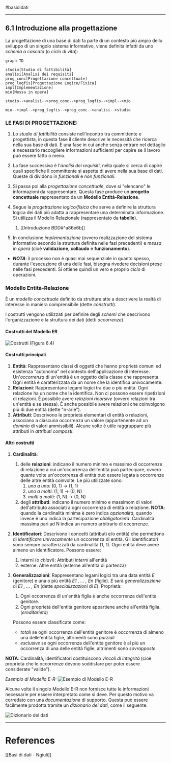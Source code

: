 #basididati

---

## 6.1 Introduzione alla progettazione

La progettazione di una base di dati fa parte di un contesto più ampio dello sviluppo di un singolo sistema informativo, viene definita infatti da uno *schema a cascata* (o *ciclo di vita*):

```mermaid
graph TD

studio[Studio di fattibilità]
analisi[Analisi dei requisiti]
prog_conc[Progettazione concettuale]
prog_logfis[Progettazione Logico/Fisica]
impl[Implementazione]
mio[Messa in opera]

studio-->analisi-->prog_conc-->prog_logfis-->impl-->mio

mio-->impl-->prog_logfis-->prog_conc-->analisi-->studio
```

### LE FASI DI PROGETTAZIONE:
1. Lo *studio di fattibilità* consiste nell'incontro tra committente e progettista, in questa fase il cliente descrive le necessità che ricerca nella sua base di dati. È una fase in cui anche senza entrare nel dettaglio è necessario raccogliere informazioni sufficienti per capire se il lavoro può essere fatto o meno.

2. La fase successiva è l'*analisi dei requisiti*, nella quale si cerca di capire quali specifiche il committente si aspetta di avere nella sua base di dati. Queste di dividono in *funzionali* e *non funzionali*.

1. Si passa poi alla *progettazione concettuale*, dove si "elencano" le informazioni da rappresentare. Questa fase produce un **progetto concettuale** rappresentato da un **Modello Entità-Relazione**.

1. Segue la *progettazione logico/fisica* che serve a definire la struttura logica dei dati più adatta a rappresentare una determinata informazione. Si utilizza il Modello Relazionale (rappresentato da **tabelle**).
    1. [[Introduzione BDD#^a86e6b]]

5. In conclusione *implementazione* (ovvero realizzazione del sistema informativo secondo la struttura definita nelle fasi precedenti) e *messa in opera* (cioè **validazione**, **collaudo** e **funzionamento**).

- ***NOTA***: il processo non è quasi mai sequenziale in quanto spesso, durante l'esecuzione di una delle fasi, bisogna rivedere decisioni prese nelle fasi precedenti. Si ottiene quindi un vero e proprio *ciclo* di operazioni.

### Modello Entità-Relazione

È un *modello concettuale* definito da strutture atte a descrivere la realtà di interesse in maniera comprensibile (dette *construtti*).

I costrutti vengono utilizzati per definire degli *schemi* che descrivono l'organizzazione e la struttura dei dati (detti *occorrenze*).

#### Costrutti del Modello ER
![Costrutti (Figura 6.4)](https://i.imgur.com/rpGz68A_d.webp?maxwidth=1520&fidelity=grand)

#### Costrutti principali
1. **Entità**: Rappresentano classi di oggetti che hanno proprietà comuni ed esistenza "autonoma" nel contesto dell'applicazione di interesse. Un'*occorrenza* di un'entità è un oggetto della classe che rappresenta. Ogni entità è caratterizzata da un nome che la identifica univocamente. 
2. **Relazioni**: Rappresentano legami logici tra due o più entità. Ogni relazione ha un nome che la identifica. Non ci possono essere ripetizioni di relazioni. È possibile avere *relazioni ricorsive* (ovvero relazioni tra un'entità e se stessa). È anche possibile avere relazioni che coinvolgono più di due entità (dette "n-arie").
3. **Attributi**: Descrivono le proprietà elementari di entità o relazioni, associano a ciascuna occorrenza un valore (appartenente ad un *dominio* di valori ammissibili). Alcune volte è utile raggruppare più attributi in *attributi composti*.

#### Altri costrutti
1. **Cardinalità**:
	1. delle **relazioni**:  indicano il numero minimo e massimo di occorrenze di relazione a cui un'occorrenza dell'entità può partecipare, ovvero quante volte un'occorrenza di entità può essere legata a occorrenze delle altre entità coinvolte.
	     Le più utilizzate sono:
		1. *uno a uno*: (0, 1) -> (1, 1)
		2. *uno a molti*: (1, 1) -> (0, N)
		3. *molti a molti*: (1, N) -> (0, N)
	2. degli **attributi**: indicano il numero minimo e massimom di valori dell'attributo associati a ogni occorrenza di entità o relazione.
	   **NOTA**: quando la cardinalità minima è zero indica *opzionalità*, quando invece è uno indica la partecipazione *obbligatorietà*. Cardinalità massima pari ad N indica un numero arbitrario di occorrenze.
2. **Identificatori**: Descrivono i concetti (attributi e/o entità) che permettono di *identificare univocamente* un occorrenza di entità. Gli identificatori sono sempre caratterizzati da cardinalità (1, 1). Ogni entità deve avere almeno un identificatore. 
     Possono essere:
	1. interni (o *chiavi*): Attributi *interni* all'entità
	2. esterne: Altre entità (esterne all'entità di partenza)
3. **Generalizzazioni**: Rappresentano legami logici tra una data entità *E* (genitore) e una o più entità *E1 , ... , En* (figlie). *E* sarà *generalizzazione* di *E1 , ... , En* (dette *specializzazioni* di *E*).
      Proprietà:
	1. Ogni occorrenza di un'entità figlia è anche occorrenza dell'entità genitore.
	2. Ogni proprietà dell'entità genitore appartiene anche all'entità figlia. (*ereditarietà*)
	   
	Possono essere classificate come:
	- *totali* se ogni occorrenza dell'entità genitore è occorrenza di almeno una delle'entità figlie, altrimenti sono *parziali*
	- *esclusive* se ogni occorrenza dell'entità genitore è al più un occorrenza di una delle entità figlie, altrimenti sono *sovrapposte*

**NOTA**: Cardinalità, identificatori costituiscono *vincoli di integrità* (cioè proprietà che le occorrenze devono soddisfare per poter essere considerate "valide").

*Esempio di Modello E-R:*
![Esempio di Modello E-R](https://i.imgur.com/WouVwBr.jpeg)

Alcune volte il singolo Modello E-R non fornisce tutte le informazioni necessarie per essere interpretato come si deve. Per questo motivo va corredato con una *documentazione* di supporto. Questa può essere facilmente prodotta tramite un *dizionario dei dati*, come il seguente:

![Dizionario dei dati](https://i.imgur.com/w8M41La.jpeg)

---
# References
[[Basi di dati - Ngiulì]]
